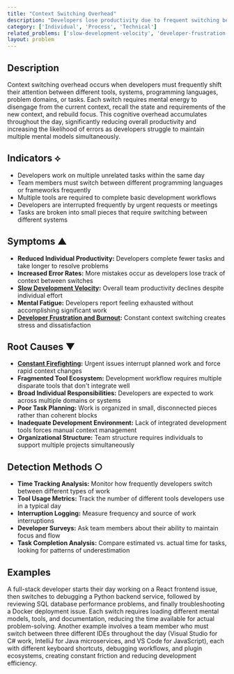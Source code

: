 ```yaml
---
title: "Context Switching Overhead"
description: "Developers lose productivity due to frequent switching between different tools, systems, problem types, or tasks throughout their workday."
category: ['Individual', 'Process', 'Technical']
related_problems: ['slow-development-velocity', 'developer-frustration-and-burnout', 'constant-firefighting']
layout: problem
---
```


## Description

Context switching overhead occurs when developers must frequently shift their attention between different tools, systems, programming languages, problem domains, or tasks. Each switch requires mental energy to disengage from the current context, recall the state and requirements of the new context, and rebuild focus. This cognitive overhead accumulates throughout the day, significantly reducing overall productivity and increasing the likelihood of errors as developers struggle to maintain multiple mental models simultaneously.

## Indicators ⟡

- Developers work on multiple unrelated tasks within the same day
- Team members must switch between different programming languages or frameworks frequently
- Multiple tools are required to complete basic development workflows
- Developers are interrupted frequently by urgent requests or meetings
- Tasks are broken into small pieces that require switching between different systems

## Symptoms ▲

- **Reduced Individual Productivity:** Developers complete fewer tasks and take longer to resolve problems
- **Increased Error Rates:** More mistakes occur as developers lose track of context between switches
- **[Slow Development Velocity](slow-development-velocity.md):** Overall team productivity declines despite individual effort
- **Mental Fatigue:** Developers report feeling exhausted without accomplishing significant work
- **[Developer Frustration and Burnout](developer-frustration-and-burnout.md):** Constant context switching creates stress and dissatisfaction

## Root Causes ▼

- **[Constant Firefighting](constant-firefighting.md):** Urgent issues interrupt planned work and force rapid context changes
- **Fragmented Tool Ecosystem:** Development workflow requires multiple disparate tools that don't integrate well
- **Broad Individual Responsibilities:** Developers are expected to work across multiple domains or systems
- **Poor Task Planning:** Work is organized in small, disconnected pieces rather than coherent blocks
- **Inadequate Development Environment:** Lack of integrated development tools forces manual context management
- **Organizational Structure:** Team structure requires individuals to support multiple projects simultaneously

## Detection Methods ○

- **Time Tracking Analysis:** Monitor how frequently developers switch between different types of work
- **Tool Usage Metrics:** Track the number of different tools developers use in a typical day
- **Interruption Logging:** Measure frequency and source of work interruptions
- **Developer Surveys:** Ask team members about their ability to maintain focus and flow
- **Task Completion Analysis:** Compare estimated vs. actual time for tasks, looking for patterns of underestimation

## Examples

A full-stack developer starts their day working on a React frontend issue, then switches to debugging a Python backend service, followed by reviewing SQL database performance problems, and finally troubleshooting a Docker deployment issue. Each switch requires loading different mental models, tools, and documentation, reducing the time available for actual problem-solving. Another example involves a team member who must switch between three different IDEs throughout the day (Visual Studio for C# work, IntelliJ for Java microservices, and VS Code for JavaScript), each with different keyboard shortcuts, debugging workflows, and plugin ecosystems, creating constant friction and reducing development efficiency.